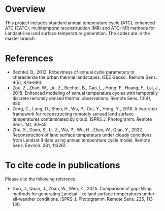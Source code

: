 Overview
========
This project includes standard annual temperature cycle (ATC), enhanced ATC (EATC), multitemporal reconstruction (MR) and ATC+MR methods for Landsat-like land surface temperature generation. The codes are in the master branch.

References
========
+  Bechtel, B., 2012. Robustness of annual cycle parameters to characterize the urban thermal landscapes. IEEE Geosci. Remote Sens. 9(5), 876–880.
+  Zou, Z., Zhan, W., Liu, Z., Bechtel, B., Gao, L., Hong, F., Huang, F., Lai, J., 2018. Enhanced modeling of annual temperature cycles with temporally discrete remotely sensed thermal observations. Remote Sens. 10(4), 650.
+  Zeng, C., Long, D., Shen, H., Wu, P., Cui, Y., Hong, Y., 2018. A two-step framework for reconstructing remotely sensed land surface temperatures contaminated by cloud. ISPRS J. Photogramm. Remote Sens. 141, 30–45.
+  Zhu, X., Duan, S., Li, Z., Wu, P., Wu, H., Zhao, W., Qian, Y., 2022. Reconstruction of land surface temperature under cloudy conditions from Landsat 8 data using annual temperature cycle model. Remote Sens. Environ. 281, 113261.

To cite code in publications
========
Please cite the following reference:
+  Guo, J., Quan, J., Zhan, W., Wen, Z., 2025. Comparison of gap-filling methods for generating Landsat-like land surface temperatures under all-weather conditions. ISPRS J. Photogramm. Remote Sens. 225, 113–130.
